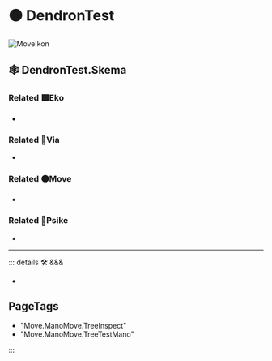# 🟠 <move>DendronTest</move>

![MoveIkon](/Move/Move_Ikon.png)

## 🕸 DendronTest.Skema

### Related 🟩<eko>Eko</eko>

-

### Related 🔻<via>Via</via>

-

### Related 🟠<move>Move</move>

-

### Related 💜<psike>Psike</psike>

-

---

<!-- =================================================== -->
<!-- =================================================== -->
<!-- =================================================== -->
<!-- =================================================== -->
<!-- =================================================== -->
::: details 🛠 <dev>&&&</dev>

-

<h2>PageTags</h2>

- "Move.ManoMove.TreeInspect"
- "Move.ManoMove.TreeTestMano"

:::
